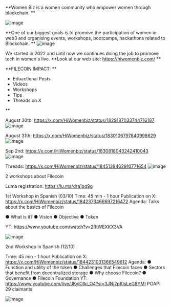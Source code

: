 
**Women Biz is a women community who empower women through blockchain. 
**

![image](https://github.com/user-attachments/assets/8c1f4ff8-3a93-4f37-8184-b4f68a3ffcd8)

**One of our biggest goals is to promove the participation of women in web3 and organising events, workshops, bootcamps, hackathons related to Blockchain. 
**
![image](https://github.com/user-attachments/assets/d13148f0-1f3d-4549-9e9d-bcac32d409bf)

We started in 2022 and until now we continues doing the job to promove tech in women´s live. 
**Look at our web site: https://hiwomenbiz.com/ 
**

**FILECOIN IMPACT: 
**

* Eduactional Posts
* Videos
* Workshops
* Tips
* Threads on X

**

August 30th: https://x.com/HiWomenbiz/status/1829187033744716187
![image](https://github.com/user-attachments/assets/20187a1d-2db3-4dd8-b5ce-93a5facd12cb)

August 31th: https://x.com/HiWomenbiz/status/1830106797840998629 
![image](https://github.com/user-attachments/assets/35cfc7e8-d02b-4142-ac50-86e537895e90)


Sep 2nd: https://x.com/HiWomenbiz/status/1830818043242410043 
![image](https://github.com/user-attachments/assets/bcff9150-4240-4f83-829a-01a8a9f1fa07)

Threads: https://x.com/HiWomenbiz/status/1845139462910771654 
 ![image](https://github.com/user-attachments/assets/412b7130-959a-4a28-9e40-17d9298e5279)


2 workshops about Filecoin

Luma registration: https://lu.ma/dra1pq9g

1st Workshop in Spanish (03/10)
Time: 45 min - 1 hour
Publication on X:
https://x.com/HiWomenbiz/status/1842373466697216472
Agenda: Talks about the basics of Filecoin

● What is it?
● Vision
● Objective
● Token

YT: https://www.youtube.com/watch?v=2RtWEXKX3VA


![image](https://github.com/user-attachments/assets/e2a75db7-8b40-4648-aee8-f964332426a8)




2nd Workshop in Spanish (12/10)

Time: 45 min - 1 hour
Publication on X:
https://x.com/HiWomenbiz/status/1844231031366549612
Agenda:
● Function and utility of the token
● Challenges that Filecoin faces
● Sectors that benefit from decentralized storage
● Why choose Filecoin?
● Governance
● Filecoin Foundation
YT: https://www.youtube.com/live/JKylOIki_O4?si=3JNj2pKlsLeG8YMI
POAP: 29 claimants

![image](https://github.com/user-attachments/assets/9f2ec5e4-561c-47a0-bd1b-1cf685360d8b)

